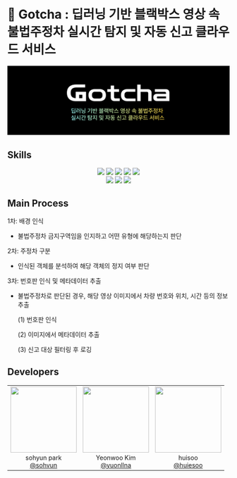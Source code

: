 # 🚗 Gotcha : 딥러닝 기반 블랙박스 영상 속 불법주정차 실시간 탐지 및 자동 신고 클라우드 서비스

![Logo](./Logo.png)

## Skills

<div align="center"> 
  <img src="https://img.shields.io/badge/python-3776AB?style=for-the-badge&logo=python&logoColor=white"> 
  <img src="https://img.shields.io/badge/opencv-5C3EE8?style=for-the-badge&logo=opencv&logoColor=white"> 
  <img src="https://img.shields.io/badge/yolo-149EF2?style=for-the-badge&logoColor=white"> 
  <img src="https://img.shields.io/badge/easyocr-3C2179?style=for-the-badge&logoColor=white">
  <img src="https://img.shields.io/badge/pytorch-EE4C2C?style=for-the-badge&logo=pytorch&logoColor=white"> 
  <br>
  <img src="https://img.shields.io/badge/amazons3-569A31?style=for-the-badge&logo=amazons3&logoColor=white"> 
  <img src="https://img.shields.io/badge/awslambda-FF9900?style=for-the-badge&logo=awslambda&logoColor=white"> 
  <img src="https://img.shields.io/badge/amazoncloudwatch-FF4F8B?style=for-the-badge&logo=amazoncloudwatch&logoColor=white"> 
</div>

## Main Process

1차: 배경 인식
- 불법주정차 금지구역임을 인지하고 어떤 유형에 해당하는지 판단

2차: 주정차 구분
- 인식된 객체를 분석하여 해당 객체의 정지 여부 판단

3차: 번호판 인식 및 메타데이터 추출
- 불법주정차로 판단된 경우, 해당 영상 이미지에서 차량 번호와 위치, 시간 등의 정보 추출
  
  (1) 번호판 인식
  
  (2) 이미지에서 메타데이터 추출
  
  (3) 신고 대상 필터링 후 로깅
  

## Developers

<div align="center">
  <table>
    <tr>
      <td align="center"><img src="https://avatars.githubusercontent.com/u/113416590?v=4" width="150" height="150"/><br/>sohyun park<br/><a href="https://github.com/sohvun">@sohvun</a></td>
      <td align="center"><img src="https://avatars.githubusercontent.com/u/98378283?v=4" width="150" height="150"/><br/>Yeonwoo Kim<br/><a href="https://github.com/yuonllna">@yuonllna</a></td>
      <td align="center"><img src="https://avatars.githubusercontent.com/u/144310416?v=4" width="150" height="150"/><br/>huisoo<br/><a href="https://github.com/huiesoo">@huiesoo</a></td>
    </tr>
  </table>
</div>

